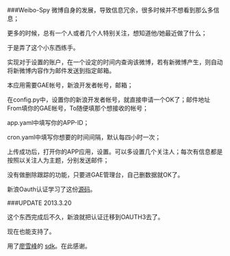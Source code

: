 ###Weibo-Spy
微博自身的发展，导致信息冗余，很多时候并不想看到那么多信息；

更多的时候，总有一个人或者几个人特别关注，想知道他/她最近做了什么；

于是弄了这个小东西练手。

实现对于设置的账户，在一个设定的时间内查询该微博，若有新微博产生，则自动将新微博内容作为邮件发送到指定邮箱。

本应用需要GAE帐号，新浪开发者帐号，邮箱；

在config.py中，设置你的新浪开发者帐号，就直接申请一个OK了；邮件地址From填你的GAE帐号，To随便填那个想接收的帐号；

app.yaml中填写你的APP-ID；

cron.yaml中填写你想要的时间间隔，默认每四小时一次；

上传成功后，打开你的APP应用，设置。可以多设置几个关注人；每次有信息都是按照以关注人为主题，分别发送邮件；

没有做删除跟踪的功能，只要进GAE管理台，自己删数据就OK了。

新浪Oauth认证学习了这份[源码](https://github.com/PinkyJie/Twitter2Sina)。

###UPDATE 2013.3.20

这个东西完成后不久，新浪就把认证迁移到OAUTH3去了。

现在也能支持了。

用了[廖雪峰](http://www.liaoxuefeng.com/articles)的 [sdk](https://github.com/michaelliao/sinaweibopy/wiki/OAuth2-HOWTO)。在此感谢。
